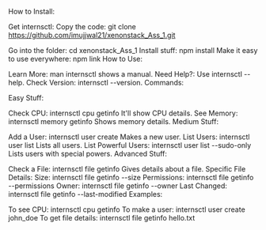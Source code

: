 How to Install:

Get internsctl:
Copy the code: git clone https://github.com/imujjwal21/xenonstack_Ass_1.git


Go into the folder: cd xenonstack_Ass_1
Install stuff: npm install
Make it easy to use everywhere: npm link
How to Use:

Learn More: man internsctl shows a manual.
Need Help?: Use internsctl --help.
Check Version: internsctl --version.
Commands:

Easy Stuff:

Check CPU: internsctl cpu getinfo
It'll show CPU details.
See Memory: internsctl memory getinfo
Shows memory details.
Medium Stuff:

Add a User: internsctl user create <username>
Makes a new user.
List Users: internsctl user list
Lists all users.
List Powerful Users: internsctl user list --sudo-only
Lists users with special powers.
Advanced Stuff:

Check a File: internsctl file getinfo <file-name>
Gives details about a file.
Specific File Details:
Size: internsctl file getinfo --size <file-name>
Permissions: internsctl file getinfo --permissions <file-name>
Owner: internsctl file getinfo --owner <file-name>
Last Changed: internsctl file getinfo --last-modified <file-name>
Examples:

To see CPU: internsctl cpu getinfo
To make a user: internsctl user create john_doe
To get file details: internsctl file getinfo hello.txt

